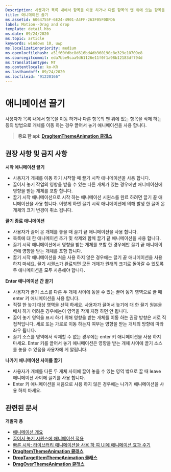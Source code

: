 ```yaml
---
Description: 사용자가 목록 내에서 항목을 이동 하거나 다른 항목의 맨 위에 있는 항목을 삭제 하는 등의 방법으로 개체를 이동 하는 경우 끌어서 놓기 애니메이션을 사용 합니다.
title: 애니메이션 끌기
ms.assetid: 6064755F-6E24-4901-A4FF-263F05F0DFD6
label: Motion--Drag and drop
template: detail.hbs
ms.date: 09/24/2020
ms.topic: article
keywords: windows 10, uwp
ms.localizationpriority: medium
ms.openlocfilehash: a51f60fdbc8d616bd4db360190c8e329e10709e8
ms.sourcegitcommit: eda7bbe9caa9d61126e11f0f1a98b12183df794d
ms.translationtype: MT
ms.contentlocale: ko-KR
ms.lasthandoff: 09/24/2020
ms.locfileid: "91220166"
---
```

# <a name="drag-animations"></a>애니메이션 끌기




사용자가 목록 내에서 항목을 이동 하거나 다른 항목의 맨 위에 있는 항목을 삭제 하는 등의 방법으로 개체를 이동 하는 경우 끌어서 놓기 애니메이션을 사용 합니다.

> **중요 한 api**: [ **DragItemThemeAnimation 클래스**](/uwp/api/windows.ui.xaml.media.animation.dragitemthemeanimation)


## <a name="dos-and-donts"></a>권장 사항 및 금지 사항


**시작 애니메이션 끌기**

-   사용자가 개체를 이동 하기 시작할 때 끌기 시작 애니메이션을 사용 합니다.
-   끌어서 놓기 작업의 영향을 받을 수 있는 다른 개체가 있는 경우에만 애니메이션에 영향을 받는 개체를 포함 합니다.
-   끌기 시작 애니메이션으로 시작 하는 애니메이션 시퀀스를 완료 하려면 끌기 끝 애니메이션을 사용 합니다. 이렇게 하면 끌기 시작 애니메이션에 의해 발생 한 끌어 온 개체의 크기 변경이 취소 됩니다.

**끌기 종료 애니메이션**

-   사용자가 끌어 온 개체를 놓을 때 끌기 끝 애니메이션을 사용 합니다.
-   목록에 대 한 애니메이션 추가 및 삭제와 함께 끌기 끝 애니메이션을 사용 합니다.
-   끌기 시작 애니메이션에서 영향을 받는 개체를 포함 한 경우에만 끌기 끝 애니메이션에 영향을 받는 개체를 포함 합니다.
-   끌기 시작 애니메이션을 처음 사용 하지 않은 경우에는 끌기 끝 애니메이션을 사용 하지 마세요. 끌기 시퀀스가 완료되면 모든 개체가 원래의 크기로 돌아갈 수 있도록 두 애니메이션을 모두 사용해야 합니다.

**Enter 애니메이션 간 끌기**

-   사용자가 끌기 소스를 다른 두 개체 사이에 놓을 수 있는 끌어 놓기 영역으로 끌 때 enter 키 애니메이션을 사용 합니다.
-   적절 한 놓기 대상 영역을 선택 하세요. 사용자가 끌어서 놓기에 대 한 끌기 원본을 배치 하기 어려운 경우에는이 영역을 작게 지정 하면 안 됩니다.
-   끌어 놓기 영역을 표시 하기 위해 영향을 받는 개체를 이동 하는 권장 방향은 서로 직접적입니다. 세로 또는 가로로 이동 하는지 여부는 영향을 받는 개체의 방향에 따라 좌우 됩니다.
-   끌기 소스를 영역에서 삭제할 수 없는 경우에는 enter 키 애니메이션을 사용 하지 마세요. Enter 키를 끌어서 놓기 애니메이션은 영향을 받는 개체 사이에 끌기 소스를 놓을 수 있음을 사용자에 게 알립니다.

**나가기 애니메이션 사이를 끌기**

-   사용자가 개체를 다른 두 개체 사이에 끌어 놓을 수 있는 영역 밖으로 끌 때 leave 애니메이션 사이에 끌기를 사용 합니다.
-   Enter 키 애니메이션을 처음으로 사용 하지 않은 경우에는 나가기 애니메이션을 사용 하지 마세요.


## <a name="related-articles"></a>관련된 문서

**개발자 용**
* [애니메이션 개요](./xaml-animation.md)
* [끌어서 놓기 시퀀스에 애니메이션 적용](/previous-versions/windows/apps/jj649427(v=win.10))
* [빠른 시작: 라이브러리 애니메이션을 사용 하 여 UI에 애니메이션 효과 주기](/previous-versions/windows/apps/hh452703(v=win.10))
* [**DragItemThemeAnimation 클래스**](/uwp/api/windows.ui.xaml.media.animation.dragitemthemeanimation)
* [**DropTargetItemThemeAnimation 클래스**](/uwp/api/windows.ui.xaml.media.animation.droptargetitemthemeanimation)
* [**DragOverThemeAnimation 클래스**](/uwp/api/windows.ui.xaml.media.animation.dragoverthemeanimation)


 
